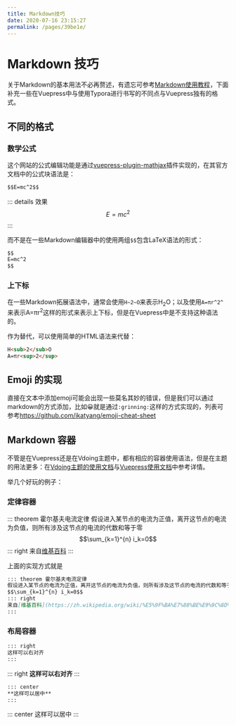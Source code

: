 ```yaml
---
title: Markdown技巧
date: 2020-07-16 23:15:27
permalink: /pages/39be1e/
---
```

# Markdown 技巧

关于Markdown的基本用法不必再赘述，有遗忘可参考[Markdown使用教程](https://wiki.chanshu0508.cn/others/ad247c4332211551/)，下面补充一些在Vuepress中与使用Typora进行书写的不同点与Vuepress独有的格式。

## 不同的格式

### 数学公式

这个网站的公式编辑功能是通过[vuepress-plugin-mathjax](https://vuepress.github.io/zh/plugins/mathjax/)插件实现的，在其官方文档中的公式块语法是：

```markdown
$$E=mc^2$$
```

::: details 效果
$$E=mc^2$$
:::

而不是在一些Markdown编辑器中的使用两组`$$`包含LaTeX语法的形式：

```markdown
$$
E=mc^2
$$
```

### 上下标

在一些Markdown拓展语法中，通常会使用`H~2~O`来表示H<sub>2</sub>O；以及使用`A=πr^2^`来表示A=πr<sup>2</sup>这样的形式来表示上下标，但是在Vuepress中是不支持这种语法的。

作为替代，可以使用简单的HTML语法来代替：

```html
H<sub>2</sub>O
A=πr<sup>2</sup>
```

## Emoji 的实现

直接在文本中添加emoji可能会出现一些莫名其妙的错误，但是我们可以通过markdown的方式添加，比如:grinning:就是通过`:grinning:`这样的方式实现的，列表可参考<https://github.com/ikatyang/emoji-cheat-sheet>

## Markdown 容器

不管是在Vuepress还是在Vdoing主题中，都有相应的容器使用语法，但是在主题的用法更多：在[Vdoing主题的使用文档](https://xugaoyi.github.io/vuepress-theme-vdoing-doc/pages/d0d7eb/)与[Vuepress使用文档](https://vuepress.vuejs.org/zh/guide/markdown.html)中参考详情。

举几个好玩的例子：

### 定律容器

::: theorem 霍尔基夫电流定律
假设进入某节点的电流为正值，离开这节点的电流为负值，则所有涉及这节点的电流的代数和等于零
$$\sum_{k=1}^{n} i_k=0$$
::: right
来自[维基百科](https://zh.wikipedia.org/wiki/%E5%9F%BA%E7%88%BE%E9%9C%8D%E5%A4%AB%E9%9B%BB%E8%B7%AF%E5%AE%9A%E5%BE%8B)
:::

上面的实现方式就是

```markdown
::: theorem 霍尔基夫电流定律
假设进入某节点的电流为正值，离开这节点的电流为负值，则所有涉及这节点的电流的代数和等于零
$$\sum_{k=1}^{n} i_k=0$$
::: right
来自[维基百科](https://zh.wikipedia.org/wiki/%E5%9F%BA%E7%88%BE%E9%9C%8D%E5%A4%AB%E9%9B%BB%E8%B7%AF%E5%AE%9A%E5%BE%8B)
:::
```

### 布局容器

```md
::: right
这样可以右对齐
:::
```

::: right
**这样可以右对齐**
:::

```md
::: center
**这样可以居中**
:::
```

::: center
这样可以居中
:::
